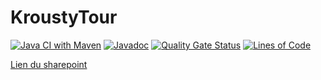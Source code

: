 # KroustyTour

[![Java CI with Maven](https://github.com/hunkanome/AGILE-KroustyTour/actions/workflows/maven.yml/badge.svg)](https://github.com/hunkanome/AGILE-KroustyTour/actions/workflows/maven.yml)
[![Javadoc](https://img.shields.io/badge/JavaDoc-Online-green)](https://hunkanome.github.io/AGILE-KroustyTour/javadoc/)
[![Quality Gate Status](https://sonarcloud.io/api/project_badges/measure?project=hunkanome_AGILE-KroustyTour&metric=alert_status)](https://sonarcloud.io/summary/new_code?id=hunkanome_AGILE-KroustyTour)
[![Lines of Code](https://sonarcloud.io/api/project_badges/measure?project=hunkanome_AGILE-KroustyTour&metric=ncloc)](https://sonarcloud.io/summary/new_code?id=hunkanome_AGILE-KroustyTour)

[Lien du sharepoint](https://l.messenger.com/l.php?u=https%3A%2F%2Finsalyonfrance-my.sharepoint.com%2F%3Af%3A%2Fg%2Fpersonal%2Famerle2_insa-lyon_fr%2FEtpvMGtW4K9JtUR_4VA8URIBDUfNCwmkhmg2GIB3N1NYmw%3Fe%3DphLJVq&h=AT38W_R_m5YJrIyJ8FXu1kmn3-LkHMOLeEhFzZLPmAX1DgfASkUhuNyQDESDPG_CzMzLu6E5HxO9i2Bn_A7O1Vw-IMWaXX9f5mMUaLi-PVYwWomQOuFokLIE7y0L5zqKARjDtA)
